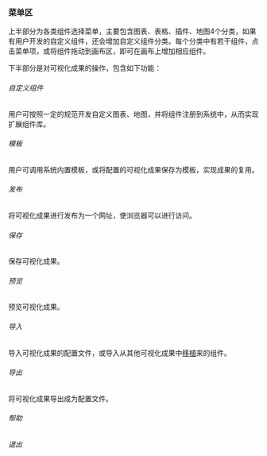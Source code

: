 ### 菜单区

上半部分为各类组件选择菜单，主要包含图表、表格、插件、地图4个分类，如果有用户开发的自定义组件，还会增加自定义组件分类。每个分类中有若干组件，点击菜单项，或将组件拖动到画布区，即可在画布上增加相应组件。

下半部分是对可视化成果的操作，包含如下功能：
###### 自定义组件

用户可按照一定的规范开发自定义图表、地图，并将组件注册到系统中，从而实现扩展组件库。

###### 模板

用户可调用系统内置模板，或将配置的可视化成果保存为模板，实现成果的复用。
    
###### 发布

将可视化成果进行发布为一个网址，使浏览器可以进行访问。

###### 保存

保存可视化成果。

###### 预览

预览可视化成果。

###### 导入

导入可视化成果的配置文件，或导入从其他可视化成果中[移植](./Section-Paint.md#移植)来的组件。

###### 导出

将可视化成果导出成为配置文件。

###### 帮助

###### 退出
